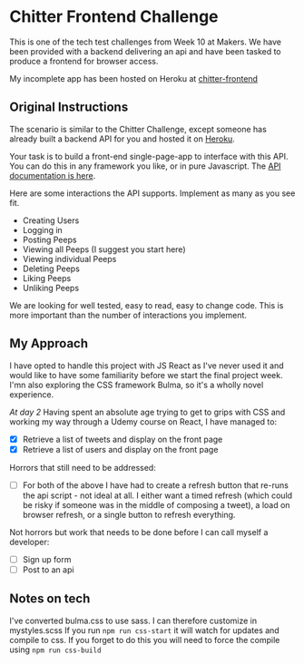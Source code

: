 Chitter Frontend Challenge
====

This is one of the tech test challenges from Week 10 at Makers. We have been provided with a backend delivering an api and have been tasked to produce a frontend for browser access.

My incomplete app has been hosted on Heroku at [chitter-frontend](https://chitter-frontend.herokuapp.com/)

Original Instructions
----
The scenario is similar to the Chitter Challenge, except someone has already built a backend API for you and hosted it on [Heroku](https://chitter-backend-api.herokuapp.com/).

Your task is to build a front-end single-page-app to interface with this API. You can do this in any framework you like, or in pure Javascript. The [API documentation is here](https://github.com/makersacademy/chitter_api_backend).

Here are some interactions the API supports. Implement as many as you see fit.

- Creating Users  
- Logging in  
- Posting Peeps  
- Viewing all Peeps (I suggest you start here)  
- Viewing individual Peeps  
- Deleting Peeps  
- Liking Peeps  
- Unliking Peeps  

We are looking for well tested, easy to read, easy to change code. This is more important than the number of interactions you implement.

My Approach
---
I have opted to handle this project with JS React as I've never used it and would like to have some familiarity before we start the final project week. I'mn also exploring the CSS framework Bulma, so it's a wholly novel experience.

*At day 2*
Having spent an absolute age trying to get to grips with CSS and working my way through a Udemy course on React, I have managed to:
- [x] Retrieve a list of tweets and display on the front page
- [x] Retrieve a list of users and display on the front page

Horrors that still need to be addressed:
- [ ] For both of the above I have had to create a refresh button that re-runs the api script - not ideal at all. I either want a timed refresh (which could be risky if someone was in the middle of composing a tweet), a load on browser refresh, or a single button to refresh everything.

Not horrors but work that needs to be done before I can call myself a developer:
- [ ] Sign up form
- [ ] Post to an api

Notes on tech
---
I've converted bulma.css to use sass. I can therefore customize in mystyles.scss
If you run `npm run css-start` it will watch for updates and compile to css.
If you forget to do this you will need to force the compile using `npm run css-build`